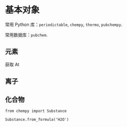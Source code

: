 # 基本对象

常用 Python 库：`periodictable`, `chempy`, `thermo`, `pubchempy`.

常用数据库：`pubchem`.

## 元素

获取 At


## 离子

## 化合物

<!-- https://bjodah.github.io/chempy/latest/chempy.html?highlight=substance#chempy.chemistry.Substance -->

```
from chempy import Substance

Substance.from_formula('H2O')
```